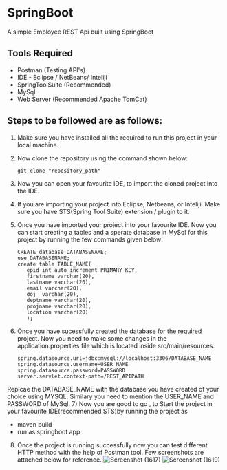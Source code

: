 # SpringBoot 
A simple Employee REST Api built using SpringBoot

## Tools Required
- Postman (Testing API's)
- IDE - Eclipse / NetBeans/ Inteliji
- SpringToolSuite (Recommended)
- MySql 
- Web Server (Recommended Apache TomCat)

## Steps to be followed are as follows: 
1) Make sure you have installed all the required to run this project in your local machine. 
2) Now clone the repository using the command shown below: 
    ```
    git clone "repository_path"
    ```
3) Now you can open your favourite IDE, to import the cloned project into the IDE. 
4) If you are importing your project into Eclipse, Netbeans, or Inteliji. Make sure you have STS(Spring Tool Suite) extension / plugin to it.
5) Once you have imported your project into your favourite IDE. Now you can start creating a tables and a sperate database  in MySql for this project by running the few commands given below:
   ```
   CREATE database DATABASENAME;
   use DATABASENAME;
   create table TABLE_NAME(
      epid int auto_increment PRIMARY KEY,
      firstname varchar(20),
      lastname varchar(20),
      email varchar(20),
      doj  varchar(20),
      deptname varchar(20), 
	  projname varchar(20),
      location varchar(20) 
      );
   ```
6) Once you have sucessfully created the database for the required project. Now you need to make some changes in the application.properties file which is located inside src/main/resources. 
    
    ```
    spring.datasource.url=jdbc:mysql://localhost:3306/DATABASE_NAME
    spring.datasource.username=USER_NAME
    spring.datasource.password=PASSWORD
    server.servlet.context-path=/REST_APIPATH
    ```
 Replcae the DATABASE_NAME with the database you have created of your choice using MYSQL. Similary you need to mention the USER_NAME and PASSWORD of MySql. 
7) Now you are good to go , to Start the project in your favourite IDE(recommended STS)by running the project as
   -  maven build
   -  run as springboot app
8) Once the project is running successfully now you can test different HTTP method with the help of Postman tool. Few screenshots are attached below for reference. 
![Screenshot (1617)](https://user-images.githubusercontent.com/61947484/150727419-3a8a6c0a-8d27-4600-9554-40afbfcd3380.png)
![Screenshot (1619)](https://user-images.githubusercontent.com/61947484/150727540-79703c48-e534-4116-ac5d-525abbfe2794.png)

